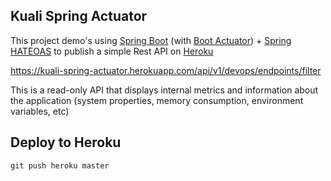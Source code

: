 Kuali Spring Actuator
-------

This project demo's using [Spring Boot](http://projects.spring.io/spring-boot/) (with [Boot Actuator](http://docs.spring.io/spring-boot/docs/current/reference/htmlsingle/#production-ready)) + [Spring HATEOAS](http://projects.spring.io/spring-hateoas/) to publish a simple Rest API on [Heroku](http://en.wikipedia.org/wiki/Heroku)

https://kuali-spring-actuator.herokuapp.com/api/v1/devops/endpoints/filter 

This is a read-only API that displays internal metrics and information about the application (system properties, memory consumption, environment variables, etc) 

Deploy to Heroku
-------
```
git push heroku master
```